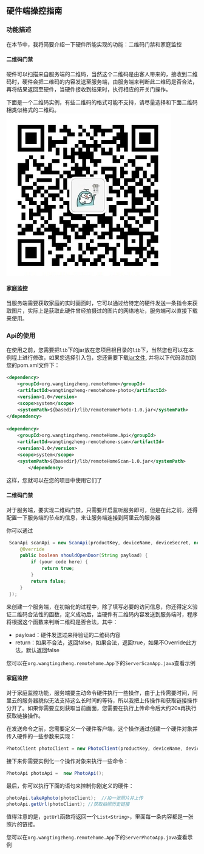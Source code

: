 ## 硬件端操控指南
### 功能描述
在本节中，我将简要介绍一下硬件所能实现的功能：二维码门禁和家庭监控
#### 二维码门禁
硬件可以扫描来自服务端的二维码，当然这个二维码是由客人带来的，接收到二维码时，硬件会把二维码的内容发送至服务端，由服务端来判断此二维码是否合法，再将结果返回至硬件，当硬件接收到结果时，执行相应的开关门操作。

下面是一个二维码实例，有些二维码的格式可能不支持，请尽量选择和下面二维码相类似格式的二维码。
![qrcode](./Image/qrcode.jpg)
#### 家庭监控
当服务端需要获取家庭的实时画面时，它可以通过给特定的硬件发送一条指令来获取图片，实际上是获取此硬件曾经拍摄过的图片的网络地址，服务端可以直接下载来使用。
### Api的使用
在使用之前，您需要把`lib`下的jar放在您项目根目录的`lib`下，当然您也可以在本例程上进行修改，如果您选择引入包，您还需要下载[jar文件](https://github.com/WangTingZheng/remoteHomeTest/releases), 并将以下代码添加到您的pom.xml文件下：
```xml
<dependency>
    <groupId>org.wangtingzheng.remoteHome</groupId>
    <artifactId>wangtingzheng-remotehome-photo</artifactId>
    <version>1.0</version>
    <scope>system</scope>
    <systemPath>${basedir}/lib/remoteHomePhoto-1.0.jar</systemPath>
</dependency>

<dependency>
    <groupId>org.wangtingzheng.remoteHome.Api</groupId>
    <artifactId>wangtingzheng-remotehome-scan</artifactId>
    <version>1.0</version>
    <scope>system</scope>
    <systemPath>${basedir}/lib/remoteHomeScan-1.0.jar</systemPath>
        </dependency>
```
这样，您就可以在您的项目中使用它们了
#### 二维码门禁
对于服务端，要实现二维码门禁，只需要开启监听服务即可，但是在此之前，还得配置一下服务端的节点的信息，来让服务端连接到阿里云的服务器

你可以通过
```java
 ScanApi scanApi = new ScanApi(productKey, deviceName, deviceSecret, new QrcodeCheck() {
     @Override
     public boolean shouldOpenDoor(String payload) {
         if (your code here) {
             return true;
         }
         return false;
     }
 });
```
来创建一个服务端，在初始化的过程中，除了填写必要的访问信息，你还得定义验证二维码合法性的函数，定义成功后，当硬件有二维码内容发送到服务端时，程序将根据这个函数来判断二维码是否合法，其中：

- payload：硬件发送过来待验证的二维码内容
- return：如果不合法，返回false，如果合法，返回true，如果不Override此方法，默认返回false

您可以在`org.wangtingzheng.remotehome.App`下的`ServerScanApp.java`查看示例

#### 家庭监控
对于家庭监控功能，服务端要主动命令硬件执行一些操作，由于上传需要时间，阿里云的服务器貌似无法支持这么长时间的等待，所以我把上传操作和获取链接操作分开了。如果你需要立刻获取当前画面，您需要在执行上传命令后大约20s再执行获取链接操作。

在发送命令之前，您需要定义一个硬件客户端，这个操作通过创建一个硬件对象并传入硬件的一些参数来实现：
```java
PhotoClient photoClient = new PhotoClient(productKey, deviceName, deviceSecret, accessKey, accessSecret);
```
接下来你需要实例化一个操作对象来执行一些命令：
```java
PhotoApi photoApi =  new PhotoApi();
```
最后，你可以执行下面的语句来控制你刚定义的硬件：
```java
photoApi.takeAphoto(photoClient);  //拍一张照片并上传
photoApi.getUrl(photoClient); //获取拍照历史链接
```
值得注意的是，`getUrl`函数将返回一个`List<String>`，里面每一条内容都是一张照片的链接。

您可以在`org.wangtingzheng.remotehome.App`下的`ServerPhotoApp.java`查看示例